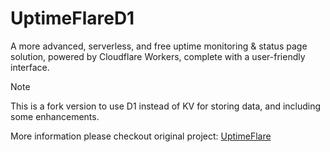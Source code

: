 # UptimeFlareD1

A more advanced, serverless, and free uptime monitoring & status page solution, powered by Cloudflare Workers, complete with a user-friendly interface.

> [!NOTE]  
> This is a fork version to use D1 instead of KV for storing data, and including some enhancements.
>
> More information please checkout original project: [UptimeFlare](https://github.com/lyc8503/UptimeFlare)
